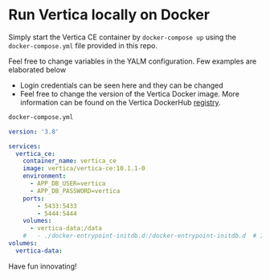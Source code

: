 # Run Vertica locally on Docker

Simply start the Vertica CE container by `docker-compose up` using the `docker-compose.yml` file provided in this repo.

Feel free to change variables in the YALM configuration. Few examples are elaborated below

- Login credentials can be seen here and they can be changed
- Feel free to change the version of the Vertica Docker image. More information can be found on the Vertica DockerHub [registry](https://hub.docker.com/r/vertica/vertica-ce).

```zsh
docker-compose.yml
```
```yaml
version: '3.8'

services:
  vertica_ce:
    container_name: vertica_ce
    image: vertica/vertica-ce:10.1.1-0
    environment:
      - APP_DB_USER=vertica
      - APP_DB_PASSWORD=vertica
    ports:
        - 5433:5433
        - 5444:5444
    volumes:
      - vertica-data:/data
    #   - ./docker-entrypoint-initdb.d:/docker-entrypoint-initdb.d  # Include this if you wish to have a custom database upon initialization
volumes:
  vertica-data:
```

 Have fun innovating!
